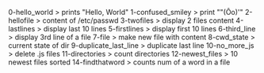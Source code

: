 0-hello_world > prints "Hello, World"
1-confused_smiley > print "\"(Ôo)'"
2-hellofile > content of /etc/passwd
3-twofiles > display 2 files content
4-lastlines > display last 10 lines
5-firstlines > display first 10 lines
6-third_line > display 3rd line of a file
7-file > make new file with content
8-cwd_state > current state of dir
9-duplicate_last_line > duplicate last line
10-no_more_js > delete .js files
11-directories > count directories
12-newest_files > 10 newest files sorted
14-findthatword > counts num of a word in a file
